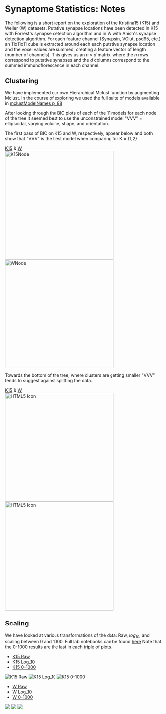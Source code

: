 # Synaptome Statistics: Notes 

The following is a short report on the exploration of the Kristina15
(K15) and Weiler (W) datasets.  Putative synapse locations have been
detected in K15 with Forrest's synapse detection algorithm and in W with
Anish's synapse detection algorithm.  For each feature channel
(Synapsin, VGlut, psd95, etc.) an 11x11x11 cube is extracted around each
each putative synapse location and the voxel values are summed, creating
a feature vector of length (number of channels). This gives us an $n
\times d$ matrix, where the $n$ rows correspond to putative synapses and
the $d$ columns correspond to the summed immunoflorescence in each
channel.

## Clustering 

We have implemented our own Hierarchical Mclust function by augmenting
Mclust.  In the course of exploring we used the full suite of models
available in 
[mclustModelNames p. 88](https://cran.r-project.org/web/packages/mclust/mclust.pdf)

After looking through the BIC plots of each of the 11 models for each
node of the tree it seemed best to use the unconstrained model "VVV" =
ellipsoidal, varying volume, shape, and orientation. 

The first pass of BIC on K15 and W, respectively, appear below and both show that
"VVV" is the best model when comparing for K = {1,2}

[K15](http://docs.neurodata.io/meda/examples/Kristina15/bic317_size10000/bicK15Raw_Node.pdf) &
[W](http://docs.neurodata.io/meda/examples/Weiler/bic317_size10000/bicWRaw_Node.pdf)  
<img src="http://docs.neurodata.io/meda/examples/Kristina15/bic317_size10000/bicK15Raw_Node.pdf" alt="K15Node" style="width:350px;height:350px;" title = "K15 Node">
<img src="http://docs.neurodata.io/meda/examples/Weiler/bic317_size10000/bicWRaw_Node.pdf" alt="WNode" style="width:350px;height:350px;" title = "W Node">

Towards the bottom of the tree, where clusters are getting smaller "VVV"
tends to suggest against splitting the data. 

[K15](http://docs.neurodata.io/meda/examples/Kristina15/bic317_size10000/bicK15Raw_Node222.pdf) &
[W](http://docs.neurodata.io/meda/examples/Weiler/bic317_size10000/bicWRaw_Node222.pdf)  
<img src="http://docs.neurodata.io/meda/examples/Kristina15/bic317_size10000/bicK15Raw_Node222.pdf" alt="HTML5 Icon" style="width:350px;height:350px;" title = "K15 Node222">
<img src="http://docs.neurodata.io/meda/examples/Weiler/bic317_size10000/bicWRaw_Node222.pdf" alt="HTML5 Icon" style="width:350px;height:350px;" title = "W Node222">

## Scaling 

We have looked at various transformations of the data: Raw, $log_10$, and
scaling between 0 and 1000. Full lab notebooks can be found 
[here](http://docs.neurodata.io/meda/) Note that the 0-1000 results are
the last in each triple of plots.

- [K15 Raw](http://docs.neurodata.io/meda/examples/Kristina15/figs/k15Raw_seed1234_size10000.png)
- [K15 Log_10](http://docs.neurodata.io/meda/examples/Kristina15/figs/k15Log_seed1234_size10000.png)
- [K15 0-1000](http://docs.neurodata.io/meda/examples/Kristina15/figs/k1501e3_seed1234_size10000.png)

![K15 Raw](http://docs.neurodata.io/meda/examples/Kristina15/figs/k15Raw_seed1234_size10000.png)
![K15 Log_10](http://docs.neurodata.io/meda/examples/Kristina15/figs/k15Log_seed1234_size10000.png)
![K15 0-1000](http://docs.neurodata.io/meda/examples/Kristina15/figs/k1501e3_seed1234_size10000.png)

- [W Raw](http://docs.neurodata.io/meda/examples/Weiler/figs/weilerRaw_seed1234_size10000.png)
- [W Log_10](http://docs.neurodata.io/meda/examples/Weiler/figs/weilerLog_seed1234_size10000.png)
- [W 0-1000](http://docs.neurodata.io/meda/examples/Weiler/figs/weiler01e3_seed1234_size10000.png)

![](http://docs.neurodata.io/meda/examples/Weiler/figs/weilerRaw_seed1234_size10000.png)
![](http://docs.neurodata.io/meda/examples/Weiler/figs/weilerLog_seed1234_size10000.png)
![](http://docs.neurodata.io/meda/examples/Weiler/figs/weiler01e3_seed1234_size10000.png)

